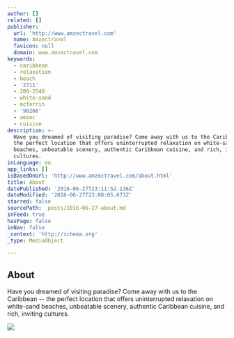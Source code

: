 ```yaml
---
author: []
related: []
publisher:
  url: 'http://www.amzectravel.com'
  name: Amzectravel
  favicon: null
  domain: www.amzectravel.com
keywords:
  - caribbean
  - relaxation
  - beach
  - '2711'
  - 200-2540
  - white-sand
  - mcferrin
  - '90266'
  - amzec
  - cuisine
description: >-
  Have you dreamed of visiting paradise? Come away with us to the Caribbean --
  the perfect location that offers uninterrupted relaxation on white-sand
  beaches, unbeatable scenery, authentic Caribbean cuisine, and rich, inviting
  cultures.
inLanguage: en
app_links: []
isBasedOnUrl: 'http://www.amzectravel.com/about.html'
title: About
datePublished: '2016-06-27T23:11:52.136Z'
dateModified: '2016-06-27T23:08:05.673Z'
starred: false
sourcePath: _posts/2016-06-27-about.md
inFeed: true
hasPage: false
inNav: false
_context: 'http://schema.org'
_type: MediaObject

---
```

<article style=""><h1>About</h1><p>Have you dreamed of visiting paradise? Come away with us to the Caribbean -- the perfect location that offers uninterrupted relaxation on white-sand beaches, unbeatable scenery, authentic Caribbean cuisine, and rich, inviting cultures.</p><img src="http://nebula.wsimg.com/02e3c8af3320a811e530e454aabfedd1?AccessKeyId=531592D248B589D87A56&amp;disposition=0&amp;alloworigin=1" /></article>